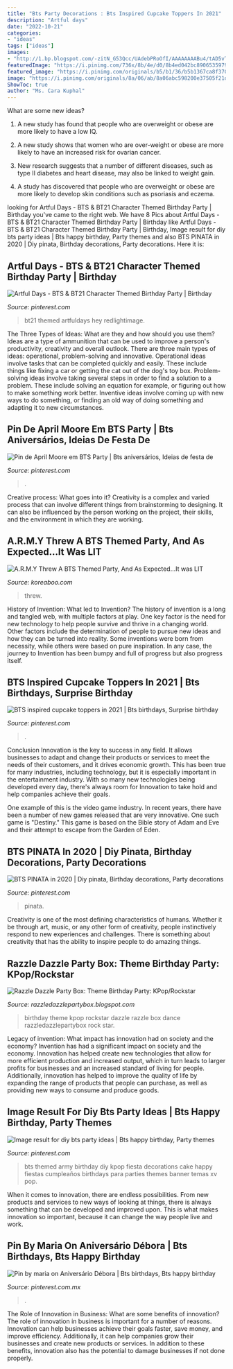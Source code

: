 ```yaml
---
title: "Bts Party Decorations : Bts Inspired Cupcake Toppers In 2021"
description: "Artful days"
date: "2022-10-21"
categories:
- "ideas"
tags: ["ideas"]
images:
- "http://1.bp.blogspot.com/-zitN_G53Qcc/UAdebPRoOfI/AAAAAAAABu4/tAD5vTgB1MQ/s1600/IMG_2611.JPG"
featuredImage: "https://i.pinimg.com/736x/8b/4e/d0/8b4ed042bc8906535979b9c2ccf0689c.jpg"
featured_image: "https://i.pinimg.com/originals/b5/b1/36/b5b1367ca8f3701440efe2dd5d439c20.jpg"
image: "https://i.pinimg.com/originals/8a/06/ab/8a06abc598200e37505f21d139f80eeb.jpg"
ShowToc: true
author: "Ms. Cara Kuphal"
---
```



What are some new ideas?
1. A new study has found that people who are overweight or obese are more likely to have a low IQ.
2. A new study shows that women who are over-weight or obese are more likely to have an increased risk for ovarian cancer.

3. New research suggests that a number of different diseases, such as type II diabetes and heart disease, may also be linked to weight gain.

4. A study has discovered that people who are overweight or obese are more likely to develop skin conditions such as psoriasis and eczema.

	

		
looking for Artful Days - BTS &amp; BT21 Character Themed Birthday Party | Birthday you've came to the right web. We have 8 Pics about Artful Days - BTS &amp; BT21 Character Themed Birthday Party | Birthday like Artful Days - BTS &amp; BT21 Character Themed Birthday Party | Birthday, Image result for diy bts party ideas | Bts happy birthday, Party themes and also BTS PINATA in 2020 | Diy pinata, Birthday decorations, Party decorations. Here it is:
		
    
## Artful Days - BTS &amp; BT21 Character Themed Birthday Party | Birthday

<img loading=lazy src="https://artfuldays.com/wp-content/uploads/2019/05/artfuldays-bts-bt21-party-13.jpg" onerror="this.onerror=null;this.src='https://tse4.mm.bing.net/th?id=OIP.VsvpeIJiv0ZR8lHoX0sRuQHaE8&amp;pid=15.1';" alt="Artful Days - BTS &amp; BT21 Character Themed Birthday Party | Birthday">

_Source: pinterest.com_

>bt21 themed artfuldays hey redlightimage. 

	

The Three Types of Ideas: What are they and how should you use them?
Ideas are a type of ammunition that can be used to improve a person's productivity, creativity and overall outlook. There are three main types of ideas: operational, problem-solving and innovative.
Operational ideas involve tasks that can be completed quickly and easily. These include things like fixing a car or getting the cat out of the dog's toy box. Problem-solving ideas involve taking several steps in order to find a solution to a problem. These include solving an equation for example, or figuring out how to make something work better. Inventive ideas involve coming up with new ways to do something, or finding an old way of doing something and adapting it to new circumstances.

    
## Pin De April Moore Em BTS Party | Bts Aniversários, Ideias De Festa De

<img loading=lazy src="https://i.pinimg.com/originals/b5/b1/36/b5b1367ca8f3701440efe2dd5d439c20.jpg" onerror="this.onerror=null;this.src='https://tse4.mm.bing.net/th?id=OIP.xWHZ39_DXIc6O677tydBWwHaJ4&amp;pid=15.1';" alt="Pin de April Moore em BTS Party | Bts aniversários, Ideias de festa de">

_Source: pinterest.com_

>. 

	

Creative process: What goes into it?
Creativity is a complex and varied process that can involve different things from brainstorming to designing. It can also be influenced by the person working on the project, their skills, and the environment in which they are working.

    
## A.R.M.Y Threw A BTS Themed Party, And As Expected...It Was LIT

<img loading=lazy src="https://lh3.googleusercontent.com/zFUPruPiG-LJLD1YJOkjRbSBuws64Fb16zuu81f3PA62BBJZLxvbCY_qTjIpWVXHim6juBgqGCgkA_m5CmDndIdTiV9f0cPhVg=w960-rj-nu-e365" onerror="this.onerror=null;this.src='https://tse3.mm.bing.net/th?id=OIP.OIwuTPnSwR023LzN682I0wHaE8&amp;pid=15.1';" alt="A.R.M.Y Threw A BTS Themed Party, And As Expected...It was LIT">

_Source: koreaboo.com_

>threw. 

	

History of Invention: What led to Invention?
The history of invention is a long and tangled web, with multiple factors at play. One key factor is the need for new technology to help people survive and thrive in a changing world. Other factors include the determination of people to pursue new ideas and how they can be turned into reality. Some inventions were born from necessity, while others were based on pure inspiration. In any case, the journey to Invention has been bumpy and full of progress but also progress itself.

    
## BTS Inspired Cupcake Toppers In 2021 | Bts Birthdays, Surprise Birthday

<img loading=lazy src="https://i.pinimg.com/736x/8b/4e/d0/8b4ed042bc8906535979b9c2ccf0689c.jpg" onerror="this.onerror=null;this.src='https://tse1.mm.bing.net/th?id=OIP.zQQdfEo-q45xnnjZh9MWfQHaE1&amp;pid=15.1';" alt="BTS inspired cupcake toppers in 2021 | Bts birthdays, Surprise birthday">

_Source: pinterest.com_

>. 

	

Conclusion
Innovation is the key to success in any field. It allows businesses to adapt and change their products or services to meet the needs of their customers, and it drives economic growth.
This has been true for many industries, including technology, but it is especially important in the entertainment industry. With so many new technologies being developed every day, there's always room for Innovation to take hold and help companies achieve their goals.

One example of this is the video game industry. In recent years, there have been a number of new games released that are very innovative. One such game is "Destiny." This game is based on the Bible story of Adam and Eve and their attempt to escape from the Garden of Eden.

    
## BTS PINATA In 2020 | Diy Pinata, Birthday Decorations, Party Decorations

<img loading=lazy src="https://i.pinimg.com/736x/b6/b0/81/b6b0812f6ba5ed9271e92d65ada8f057.jpg" onerror="this.onerror=null;this.src='https://tse4.mm.bing.net/th?id=OIP.scGTDFpggfXcIlOX2A08hAHaFj&amp;pid=15.1';" alt="BTS PINATA in 2020 | Diy pinata, Birthday decorations, Party decorations">

_Source: pinterest.com_

>pinata. 

	

Creativity is one of the most defining characteristics of humans. Whether it be through art, music, or any other form of creativity, people instinctively respond to new experiences and challenges. There is something about creativity that has the ability to inspire people to do amazing things.

    
## Razzle Dazzle Party Box: Theme Birthday Party: KPop/Rockstar

<img loading=lazy src="http://1.bp.blogspot.com/-zitN_G53Qcc/UAdebPRoOfI/AAAAAAAABu4/tAD5vTgB1MQ/s1600/IMG_2611.JPG" onerror="this.onerror=null;this.src='https://tse1.mm.bing.net/th?id=OIP.kIBA3Jf3W4fMe9bLVk36AQHaLH&amp;pid=15.1';" alt="Razzle Dazzle Party Box: Theme Birthday Party: KPop/Rockstar">

_Source: razzledazzlepartybox.blogspot.com_

>birthday theme kpop rockstar dazzle razzle box dance razzledazzlepartybox rock star. 

	

Legacy of invention: What impact has innovation had on society and the economy?
Invention has had a significant impact on society and the economy. Innovation has helped create new technologies that allow for more efficient production and increased output, which in turn leads to larger profits for businesses and an increased standard of living for people. Additionally, innovation has helped to improve the quality of life by expanding the range of products that people can purchase, as well as providing new ways to consume and produce goods.

    
## Image Result For Diy Bts Party Ideas | Bts Happy Birthday, Party Themes

<img loading=lazy src="https://i.pinimg.com/736x/dc/f3/19/dcf3191569320d571a2b8f45e5e173c3.jpg" onerror="this.onerror=null;this.src='https://tse1.mm.bing.net/th?id=OIP.v_VBMQVoK7W2CFuZupTzyQHaHa&amp;pid=15.1';" alt="Image result for diy bts party ideas | Bts happy birthday, Party themes">

_Source: pinterest.com_

>bts themed army birthday diy kpop fiesta decorations cake happy fiestas cumpleaños birthdays para parties themes banner temas xv pop. 

	

When it comes to innovation, there are endless possibilities. From new products and services to new ways of looking at things, there is always something that can be developed and improved upon. This is what makes innovation so important, because it can change the way people live and work.

    
## Pin By Maria On Aniversário Débora | Bts Birthdays, Bts Happy Birthday

<img loading=lazy src="https://i.pinimg.com/originals/8a/06/ab/8a06abc598200e37505f21d139f80eeb.jpg" onerror="this.onerror=null;this.src='https://tse1.mm.bing.net/th?id=OIP.sFdZNnpTHEqzFLJZNYm1YQHaE4&amp;pid=15.1';" alt="Pin by maria on Aniversário Débora | Bts birthdays, Bts happy birthday">

_Source: pinterest.com.mx_

>. 

	

The Role of Innovation in Business: What are some benefits of innovation?
The role of innovation in business is important for a number of reasons. Innovation can help businesses achieve their goals faster, save money, and improve efficiency. Additionally, it can help companies grow their businesses and create new products or services. In addition to these benefits, innovation also has the potential to damage businesses if not done properly.

